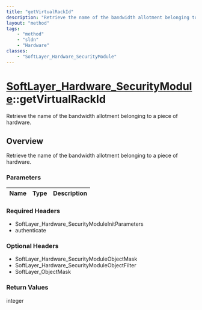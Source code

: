 ```yaml
---
title: "getVirtualRackId"
description: "Retrieve the name of the bandwidth allotment belonging to a piece of hardware."
layout: "method"
tags:
    - "method"
    - "sldn"
    - "Hardware"
classes:
    - "SoftLayer_Hardware_SecurityModule"
---
```

# [SoftLayer_Hardware_SecurityModule](/reference/services/SoftLayer_Hardware_SecurityModule)::getVirtualRackId

Retrieve the name of the bandwidth allotment belonging to a piece of hardware.


## Overview 
Retrieve the name of the bandwidth allotment belonging to a piece of hardware.

### Parameters 
|Name | Type | Description |
| --- | --- | --- |


### Required Headers
* SoftLayer_Hardware_SecurityModuleInitParameters
* authenticate

### Optional Headers
* SoftLayer_Hardware_SecurityModuleObjectMask
* SoftLayer_Hardware_SecurityModuleObjectFilter
* SoftLayer_ObjectMask

### Return Values
integer

